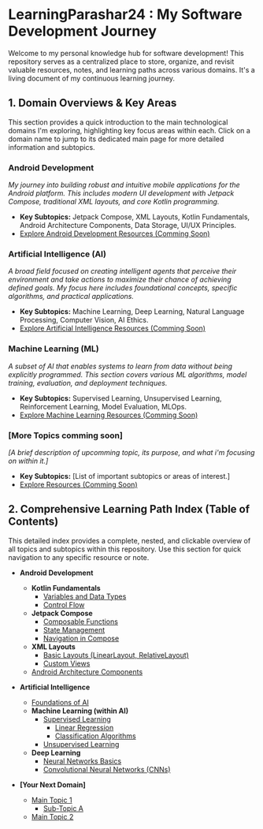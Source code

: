 # LearningParashar24 : My Software Development Journey

Welcome to my personal knowledge hub for software development! This repository serves as a centralized place to store, organize, and revisit valuable resources, notes, and learning paths across various domains. It's a living document of my continuous learning journey.

## **1. Domain Overviews & Key Areas**

This section provides a quick introduction to the main technological domains I'm exploring, highlighting key focus areas within each. Click on a domain name to jump to its dedicated main page for more detailed information and subtopics.

### **Android Development**
*My journey into building robust and intuitive mobile applications for the Android platform. This includes modern UI development with Jetpack Compose, traditional XML layouts, and core Kotlin programming.*
* **Key Subtopics:** Jetpack Compose, XML Layouts, Kotlin Fundamentals, Android Architecture Components, Data Storage, UI/UX Principles.
* [Explore Android Development Resources (Comming Soon)](https://github.com/Ishanparashar24/learningparashar24)

### **Artificial Intelligence (AI)**
*A broad field focused on creating intelligent agents that perceive their environment and take actions to maximize their chance of achieving defined goals. My focus here includes foundational concepts, specific algorithms, and practical applications.*
* **Key Subtopics:** Machine Learning, Deep Learning, Natural Language Processing, Computer Vision, AI Ethics.
* [Explore Artificial Intelligence Resources (Comming Soon)](https://github.com/Ishanparashar24/learningparashar24/edit/main/README.md)

### **Machine Learning (ML)**
*A subset of AI that enables systems to learn from data without being explicitly programmed. This section covers various ML algorithms, model training, evaluation, and deployment techniques.*
* **Key Subtopics:** Supervised Learning, Unsupervised Learning, Reinforcement Learning, Model Evaluation, MLOps.
* [Explore Machine Learning Resources (Comming Soon)](https://github.com/Ishanparashar24/learningparashar24)

### **[More Topics comming soon]**
*[A brief description of upcomming topic, its purpose, and what i'm focusing on within it.]*
* **Key Subtopics:** [List of important subtopics or areas of interest.]
* [Explore Resources (Comming Soon)](https://github.com/Ishanparashar24/learningparashar24)

## **2. Comprehensive Learning Path Index (Table of Contents)**

This detailed index provides a complete, nested, and clickable overview of all topics and subtopics within this repository. Use this section for quick navigation to any specific resource or note.

* **Android Development**
    * **Kotlin Fundamentals**
        * [Variables and Data Types](https://github.com/Ishanparashar24/learningparashar24)
        * [Control Flow](https://github.com/Ishanparashar24/learningparashar24)
    * **Jetpack Compose**
        * [Composable Functions](https://github.com/Ishanparashar24/learningparashar24)
        * [State Management](https://github.com/Ishanparashar24/learningparashar24)
        * [Navigation in Compose]()
    * **XML Layouts**
        * [Basic Layouts (LinearLayout, RelativeLayout)](https://github.com/Ishanparashar24/learningparashar24)
        * [Custom Views](https://github.com/Ishanparashar24/learningparashar24)
    * [Android Architecture Components](https://github.com/Ishanparashar24/learningparashar24)

* **Artificial Intelligence**
    * [Foundations of AI](https://github.com/Ishanparashar24/learningparashar24)
    * **Machine Learning (within AI)**
        * [Supervised Learning](https://github.com/Ishanparashar24/learningparashar24)
            * [Linear Regression](https://github.com/Ishanparashar24/learningparashar24)
            * [Classification Algorithms](https://github.com/Ishanparashar24/learningparashar24)
        * [Unsupervised Learning](https://github.com/Ishanparashar24/learningparashar24)
    * **Deep Learning**
        * [Neural Networks Basics](https://github.com/Ishanparashar24/learningparashar24)
        * [Convolutional Neural Networks (CNNs)](https://github.com/Ishanparashar24/learningparashar24)

* **[Your Next Domain]**
    * [Main Topic 1](Your-Next-Domain-Folder/Main-Topic-1/README.md)
        * [Sub-Topic A](Your-Next-Domain-Folder/Main-Topic-1/Sub-Topic-A/README.md)
    * [Main Topic 2](Your-Next-Domain-Folder/Main-Topic-2/README.md)
